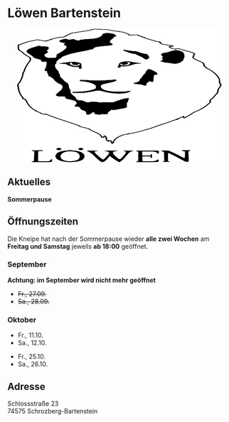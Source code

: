 # Löwen Bartenstein

<p align="center">
  <img width="460" height="300" src="./logo.svg">
</p>

## Aktuelles

**Sommerpause**

## Öffnungszeiten

Die Kneipe hat nach der Sommerpause wieder **alle zwei Wochen** am **Freitag und Samstag** jeweils **ab 18:00** geöffnet.

### September

**Achtung: im September wird nicht mehr geöffnet**
- ~~Fr., 27.09.~~
- ~~Sa., 28.09.~~

### Oktober

- Fr., 11.10.
- Sa., 12.10.

[//]: # ()

- Fr., 25.10.
- Sa., 26.10.

## Adresse

Schlossstraße 23\
74575 Schrozberg-Bartenstein
